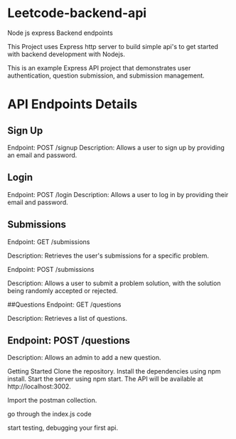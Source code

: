 # Leetcode-backend-api

Node js express Backend endpoints

This Project uses Express http server to build simple api's to get started with backend development with Nodejs.

This is an example Express API project that demonstrates user authentication, question submission, and submission management.

# API Endpoints Details
## Sign Up
Endpoint: POST /signup
Description: Allows a user to sign up by providing an email and password.
## Login
Endpoint: POST /login
Description: Allows a user to log in by providing their email and password.
## Submissions
Endpoint: GET /submissions

Description: Retrieves the user's submissions for a specific problem.

Endpoint: POST /submissions

Description: Allows a user to submit a problem solution, with the solution being randomly accepted or rejected.

##Questions
Endpoint: GET /questions

Description: Retrieves a list of questions.

## Endpoint: POST /questions

Description: Allows an admin to add a new question.

Getting Started
Clone the repository.
Install the dependencies using npm install.
Start the server using npm start.
The API will be available at http://localhost:3002.

Import the postman collection.

go through the index.js code

start testing, debugging your first api.
